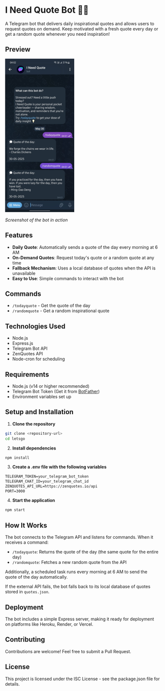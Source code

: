 # I Need Quote Bot 🧠💭

A Telegram bot that delivers daily inspirational quotes and allows users to request quotes on demand. Keep motivated with a fresh quote every day or get a random quote whenever you need inspiration!

## Preview

<img src="https://raw.githubusercontent.com/wisungyo/ineedquotebot/master/images/ineedquote.jpeg" alt="I Need Quote Bot Preview" style="height: 500px;">

_Screenshot of the bot in action_

## Features

-   **Daily Quote**: Automatically sends a quote of the day every morning at 6 AM
-   **On-Demand Quotes**: Request today's quote or a random quote at any time
-   **Fallback Mechanism**: Uses a local database of quotes when the API is unavailable
-   **Easy to Use**: Simple commands to interact with the bot

## Commands

-   `/todayquote` - Get the quote of the day
-   `/randomquote` - Get a random inspirational quote

## Technologies Used

-   Node.js
-   Express.js
-   Telegram Bot API
-   ZenQuotes API
-   Node-cron for scheduling

## Requirements

-   Node.js (v14 or higher recommended)
-   Telegram Bot Token (Get it from [BotFather](https://t.me/botfather))
-   Environment variables set up

## Setup and Installation

1. **Clone the repository**

```bash
git clone <repository-url>
cd letsgo
```

2. **Install dependencies**

```bash
npm install
```

3. **Create a .env file with the following variables**

```
TELEGRAM_TOKEN=your_telegram_bot_token
TELEGRAM_CHAT_ID=your_telegram_chat_id
ZENQUOTES_API_URL=https://zenquotes.io/api
PORT=3000
```

4. **Start the application**

```bash
npm start
```

## How It Works

The bot connects to the Telegram API and listens for commands. When it receives a command:

-   `/todayquote`: Returns the quote of the day (the same quote for the entire day)
-   `/randomquote`: Fetches a new random quote from the API

Additionally, a scheduled task runs every morning at 6 AM to send the quote of the day automatically.

If the external API fails, the bot falls back to its local database of quotes stored in `quotes.json`.

## Deployment

The bot includes a simple Express server, making it ready for deployment on platforms like Heroku, Render, or Vercel.

## Contributing

Contributions are welcome! Feel free to submit a Pull Request.

## License

This project is licensed under the ISC License - see the package.json file for details.
